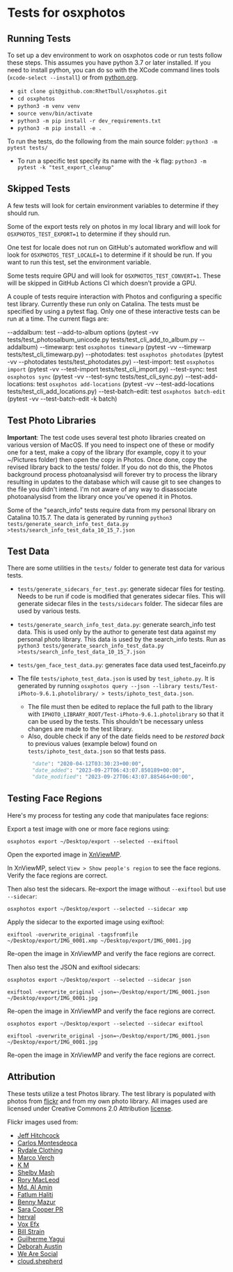 # Tests for osxphotos #

## Running Tests ##

To set up a dev environment to work on osxphotos code or run tests follow these steps.  This assumes you have python 3.7 or later installed.  If you need to install python, you can do so with the XCode command lines tools (`xcode-select --install`) or from [python.org](https://www.python.org/downloads/macos/).

- `git clone git@github.com:RhetTbull/osxphotos.git`
- `cd osxphotos`
- `python3 -m venv venv`
- `source venv/bin/activate`
- `python3 -m pip install -r dev_requirements.txt`
- `python3 -m pip install -e .`

To run the tests, do the following from the main source folder:
`python3 -m pytest tests/`

- To run a specific test specify its name with the -k flag: `python3 -m pytest -k "test_export_cleanup"`

## Skipped Tests ##

A few tests will look for certain environment variables to determine if they should run.

Some of the export tests rely on photos in my local library and will look for `OSXPHOTOS_TEST_EXPORT=1` to determine if they should run.

One test for locale does not run on GitHub's automated workflow and will look for `OSXPHOTOS_TEST_LOCALE=1` to determine if it should be run.  If you want to run this test, set the environment variable.

Some tests require GPU and will look for `OSXPHOTOS_TEST_CONVERT=1`. These will be skipped in GitHub Actions CI which doesn't provide a GPU.

A couple of tests require interaction with Photos and configuring a specific test library. Currently these run only on Catalina.  The tests must be specified by using a pytest flag. Only one of these interactive tests can be run at a time.  The current flags are:

--addalbum: test --add-to-album options (pytest -vv tests/test_photosalbum_unicode.py tests/test_cli_add_to_album.py --addalbum)
--timewarp: test `osxphotos timewarp` (pytest -vv --timewarp tests/test_cli_timewarp.py)
--photodates: test `osxphotos photodates` (pytest -vv --photodates tests/test_photodates.py)
--test-import: test `osxphotos import` (pytest -vv --test-import tests/test_cli_import.py)
--test-sync: test `osxphotos sync` (pytest -vv --test-sync tests/test_cli_sync.py)
--test-add-locations: test `osxphotos add-locations` (pytest -vv --test-add-locations tests/test_cli_add_locations.py)
--test-batch-edit: test `osxphotos batch-edit` (pytest -vv --test-batch-edit -k batch)

## Test Photo Libraries

**Important**: The test code uses several test photo libraries created on various version of MacOS.  If you need to inspect one of these or modify one for a test, make a copy of the library (for example, copy it to your ~/Pictures folder) then open the copy in Photos.  Once done, copy the revised library back to the tests/ folder.  If you do not do this, the Photos background process photoanalysisd will forever try to process the library resulting in updates to the database which will cause git to see changes to the file you didn't intend.  I'm not aware of any way to disassociate photoanalysisd from the library once you've opened it in Photos.

Some of the "search_info" tests require data from my personal library on Catalina 10.15.7.  The data is generated by running `python3 tests/generate_search_info_test_data.py >tests/search_info_test_data_10_15_7.json`

## Test Data

There are some utilities in the `tests/` folder to generate test data for various tests.

- `tests/generate_sidecars_for_test.py`: generate sidecar files for testing. Needs to be run if code is modified that generates sidecar files.  This will generate sidecar files in the `tests/sidecars` folder.  The sidecar files are used by various tests.

- `tests/generate_search_info_test_data.py`: generate search_info test data. This is used only by the author to generate test data against my personal photo library.  This data is used by the search_info tests. Run as `python3 tests/generate_search_info_test_data.py >tests/search_info_test_data_10_15_7.json`

- `tests/gen_face_test_data.py`: generates face data used test_faceinfo.py

- The file `tests/iphoto_test_data.json` is used by `test_iphoto.py`.  It is generated by running `osxphotos query --json --library tests/Test-iPhoto-9.6.1.photolibrary/ > tests/iphoto_test_data.json`.
   - The file must then be edited to replace the full path to the library with `IPHOTO_LIBRARY_ROOT/Test-iPhoto-9.6.1.photolibrary` so that it can be used by the tests. This shouldn't be necessary unless changes are made to the test library.
   - Also, double check if any of the date fields need to be _restored back_ to previous values (example below) found on `tests/iphoto_test_data.json` so that tests pass.

```py
        "date": "2020-04-12T03:30:23+00:00",
        "date_added": "2023-09-27T06:43:07.850189+00:00",
        "date_modified": "2023-09-27T06:43:07.885464+00:00",
```

## Testing Face Regions

Here's my process for testing any code that manipulates face regions:

Export a test image with one or more face regions using:

`osxphotos export ~/Desktop/export --selected --exiftool`

Open the exported image in [XnViewMP](https://www.xnview.com/en/xnviewmp/#downloads).

In XnViewMP, select `View > Show people's region` to see the face regions. Verify the face regions are correct.

Then also test the sidecars. Re-export the image without `--exiftool` but use `--sidecar`:

`osxphotos export ~/Desktop/export --selected --sidecar xmp`

Apply the sidecar to the exported image using exiftool:

`exiftool -overwrite_original -tagsfromfile ~/Desktop/export/IMG_0001.xmp ~/Desktop/export/IMG_0001.jpg`

Re-open the image in XnViewMP and verify the face regions are correct.

Then also test the JSON and exiftool sidecars:

`osxphotos export ~/Desktop/export --selected --sidecar json`

`exiftool -overwrite_original -json=~/Desktop/export/IMG_0001.json ~/Desktop/export/IMG_0001.jpg`

Re-open the image in XnViewMP and verify the face regions are correct.

`osxphotos export ~/Desktop/export --selected --sidecar exiftool`

`exiftool -overwrite_original -json=~/Desktop/export/IMG_0001.json ~/Desktop/export/IMG_0001.jpg`

Re-open the image in XnViewMP and verify the face regions are correct.

## Attribution ##

These tests utilize a test Photos library. The test library is populated with photos from [flickr](https://www.flickr.com) and from my own photo library.  All images used are licensed under Creative Commons 2.0 Attribution [license](https://creativecommons.org/licenses/by/2.0/).

Flickr images used from:

- [Jeff Hitchcock](https://www.flickr.com/photos/arbron/48353451872/)
- [Carlos Montesdeoca](https://www.flickr.com/photos/carlosmontesdeocastudio)
- [Rydale Clothing](https://www.flickr.com/photos/rydaleclothing)
- [Marco Verch](https://www.flickr.com/photos/30478819@N08/48228222317/)
- [K M](https://www.flickr.com/photos/153387643@N08/49334338022/)
- [Shelby Mash](https://www.flickr.com/photos/shelbzyleigh/3809603052)
- [Rory MacLeod](https://www.flickr.com/photos/macrj/6969547134)
- [Md. Al Amin](https://www.flickr.com/photos/alamin_bd/45207044465)
- [Fatlum Haliti](https://www.flickr.com/photos/lumlumi/363449752)
- [Benny Mazur](https://www.flickr.com/photos/benimoto/399012465)
- [Sara Cooper PR](https://www.flickr.com/photos/saracooperpr/6422472677)
- [herval](https://www.flickr.com/photos/herval/2403994289)
- [Vox Efx](https://www.flickr.com/photos/vox_efx/141137669)
- [Bill Strain](https://www.flickr.com/photos/billstrain/5117042252)
- [Guilherme Yagui](https://www.flickr.com/photos/yagui7/15895161088/)
- [Deborah Austin](https://www.flickr.com/photos/littledebbie11/8703591799/)
- [We Are Social](https://www.flickr.com/photos/wearesocial/23309711462/)
- [cloud.shepherd](https://www.flickr.com/photos/exnucboy1/31017877125)
